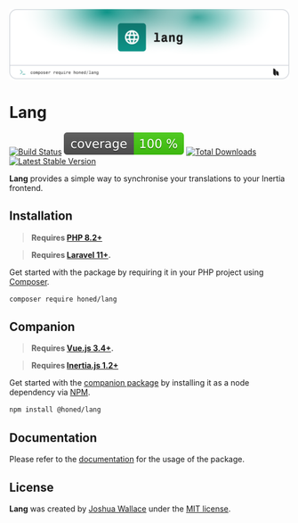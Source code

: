 <a href="https://honed.dev/lang">
    <picture>
        <source media="(prefers-color-scheme: dark)" srcset="art/header-dark.png">
        <img alt="" src="art/header-light.png">
    </picture>
</a>

# Lang

<p>
    <a href="https://github.com/honedlabs/lang/actions"><img src="https://github.com/honedlabs/lang/actions/workflows/tests.yml/badge.svg" alt="Build Status"></a>
    <a href="https://github.com/honedlabs/lang"><img src="https://raw.githubusercontent.com/honedlabs/lang/main/badge-coverage.svg" alt="Code Coverage"></a>
    <a href="https://packagist.org/packages/honed/lang"><img src="https://img.shields.io/packagist/dt/honed/lang" alt="Total Downloads"></a>
    <a href="https://packagist.org/packages/honed/lang"><img src="https://img.shields.io/packagist/v/honed/lang" alt="Latest Stable Version"></a>
</p>

**Lang** provides a simple way to synchronise your translations to your Inertia frontend.

## Installation

> **Requires [PHP 8.2+](https://php.net/releases/)**

> **Requires [Laravel 11+](https://laravel.com/docs/releases).**

Get started with the package by requiring it in your PHP project using [Composer](https://getcomposer.org/).

```bash
composer require honed/lang
```

## Companion

> **Requires [Vue.js 3.4+](https://vuejs.org/about/releases.html).**

> **Requires [Inertia.js 1.2+](https://inertiajs.com/client-side-setup)**

Get started with the [companion package](https://github.com/honedlabs/lang-vue) by installing it as a node dependency via [NPM](https://npmjs.com).

```bash
npm install @honed/lang
```

## Documentation

Please refer to the [documentation](https://honed.dev/lang) for the usage of the package.

## License

**Lang** was created by [Joshua Wallace](https://joshua-wallace.com) under the [MIT license](https://opensource.org/licenses/MIT).